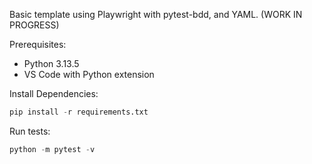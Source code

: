Basic template using Playwright with pytest-bdd, and YAML. (WORK IN PROGRESS)

Prerequisites:
- Python 3.13.5
- VS Code with Python extension

Install Dependencies:
```python
pip install -r requirements.txt
```
Run tests:
```python
python -m pytest -v
```
